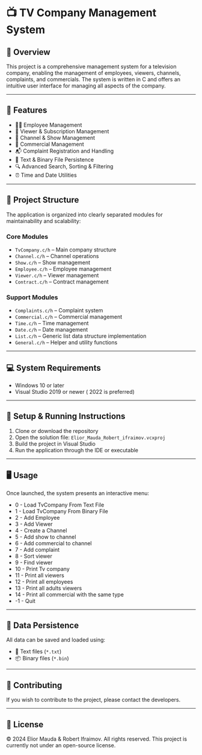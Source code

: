 # 📺 TV Company Management System

## 📝 Overview

This project is a comprehensive management system for a television company, enabling the management of employees, viewers, channels, complaints, and commercials. The system is written in C and offers an intuitive user interface for managing all aspects of the company.

---

## 🚀 Features

* 👩‍💼 Employee Management
* 👥 Viewer & Subscription Management
* 📡 Channel & Show Management
* 📢 Commercial Management
* 📬 Complaint Registration and Handling
* 📁 Text & Binary File Persistence
* 🔍 Advanced Search, Sorting & Filtering
* ⏰ Time and Date Utilities

---

## 🧱 Project Structure

The application is organized into clearly separated modules for maintainability and scalability:

### Core Modules

* `TvCompany.c/h` – Main company structure
* `Channel.c/h` – Channel operations
* `Show.c/h` – Show management
* `Employee.c/h` – Employee management
* `Viewer.c/h` – Viewer management
* `Contract.c/h` – Contract management

### Support Modules

* `Complaints.c/h` – Complaint system
* `Commercial.c/h` – Commercial management
* `Time.c/h` – Time management
* `Date.c/h` – Date management
* `List.c/h` – Generic list data structure implementation
* `General.c/h` – Helper and utility functions

---

## 💻 System Requirements

* Windows 10 or later
* Visual Studio 2019 or newer ( 2022 is preferred)

---

## 🔧 Setup & Running Instructions

1. Clone or download the repository
2. Open the solution file:
   `Elior_Mauda_Robert_ifraimov.vcxproj`
3. Build the project in Visual Studio
4. Run the application through the IDE or executable

---

## 🖥️ Usage

Once launched, the system presents an interactive menu:

* 0 - Load TvCompany From Text File
* 1 - Load TvCompany From Binary File
* 2 - Add Employee
* 3 - Add Viewer
* 4 - Create a Channel
* 5 - Add show to channel
* 6 - Add commercial to channel
* 7 - Add complaint
* 8 - Sort viewer
* 9 - Find viewer
* 10 - Print Tv company
* 11 - Print all viewers
* 12 - Print all employees
* 13 - Print all adults viewers
* 14 - Print all commercial with the same type
* -1 - Quit

---

## 💾 Data Persistence

All data can be saved and loaded using:

* 📄 Text files (`*.txt`)
* 📦 Binary files (`*.bin`)

---

## 🤝 Contributing

If you wish to contribute to the project, please contact the developers.

---

## 📄 License

© 2024 Elior Mauda & Robert Ifraimov. All rights reserved.
This project is currently not under an open-source license.
